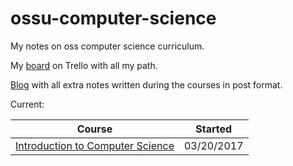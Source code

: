 # ossu-computer-science
My notes on oss computer science curriculum.

 My [board](https://trello.com/b/Vg2XHdal/my-oss-computer-science) on Trello with all my path.

 [Blog](https://quatroka.github.io/) with all extra notes written during the courses in post format.

Current:

| Course                                                                                                      | Started    |
| ----------------------------------------------------------------------------------------------------------- | ---------- |
| [Introduction to Computer Science](https://www.edx.org/course/introduction-computer-science-harvardx-cs50x) | 03/20/2017 |
